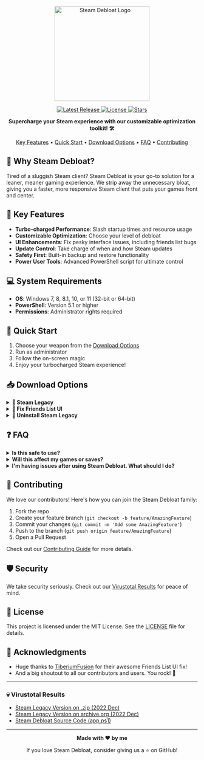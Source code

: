 <p align="center">
  <img src="https://raw.githubusercontent.com/mtytyx/Steam-Debloat/main/assets/logo.png" alt="Steam Debloat Logo" width="250"/>
</p>

<p align="center">
  <a href="https://github.com/mtytyx/Steam-Debloat/releases/latest">
    <img src="https://img.shields.io/github/v/release/mtytyx/Steam-Debloat?style=for-the-badge&logo=github&logoColor=white&labelColor=1F2937&color=4B5563" alt="Latest Release">
  </a>
  <a href="https://github.com/mtytyx/Steam-Debloat/blob/main/LICENSE">
    <img src="https://img.shields.io/github/license/mtytyx/Steam-Debloat?style=for-the-badge&logo=opensourceinitiative&logoColor=white&labelColor=1F2937&color=4B5563" alt="License">
  </a>
  <a href="https://github.com/mtytyx/Steam-Debloat/stargazers">
    <img src="https://img.shields.io/github/stars/mtytyx/Steam-Debloat?style=for-the-badge&logo=starship&logoColor=white&labelColor=1F2937&color=4B5563" alt="Stars">
  </a>
</p>

<p align="center">
  <strong>Supercharge your Steam experience with our customizable optimization toolkit! 🛠️</strong>
</p>

<p align="center">
  <a href="#-key-features">Key Features</a> •
  <a href="#-quick-start">Quick Start</a> •
  <a href="#-download-options">Download Options</a> •
  <a href="#-faq">FAQ</a> •
  <a href="#-contributing">Contributing</a> 
</p>

## 🌟 Why Steam Debloat?

Tired of a sluggish Steam client? Steam Debloat is your go-to solution for a leaner, meaner gaming experience. We strip away the unnecessary bloat, giving you a faster, more responsive Steam client that puts your games front and center.

## 🚀 Key Features

- **Turbo-charged Performance**: Slash startup times and resource usage
- **Customizable Optimization**: Choose your level of debloat
- **UI Enhancements**: Fix pesky interface issues, including friends list bugs
- **Update Control**: Take charge of when and how Steam updates
- **Safety First**: Built-in backup and restore functionality
- **Power User Tools**: Advanced PowerShell script for ultimate control

## 💻 System Requirements

- **OS**: Windows 7, 8, 8.1, 10, or 11 (32-bit or 64-bit)
- **PowerShell**: Version 5.1 or higher
- **Permissions**: Administrator rights required

## 🚀 Quick Start

1. Choose your weapon from the [Download Options](#-download-options)
2. Run as administrator
3. Follow the on-screen magic
4. Enjoy your turbocharged Steam experience!

## 📥 Download Options

<details>
  <summary><b>🌟 Steam Legacy </b></summary>

  The perfect balance of optimization and functionality.

  - ⚡ Faster startup, lower resource usage
  - 🧹 Removes non-essential components
  - ✅ Minimal impact on core Steam features

  [📥 Download Installer.bat](https://github.com/mtytyx/Steam-Debloat/releases/download/v4.2/Installer.bat)

  For the brave, try our PowerShell one-liner:
  ```powershell
  iex "& { $(iwr -useb 'https://raw.githubusercontent.com/mtytyx/Steam-Debloat/main/script/app.ps1') }"
  ```
</details>

<details>
  <summary><b>👥 Fix Friends List UI</b></summary>

  Banish those pesky friends list display issues!

  1. [📥 Download QuickPatcher_Patch.zip](https://github.com/TiberiumFusion/FixedSteamFriendsUI/releases)
  2. Extract and run `FixedSteamFriendsUI.exe`
  3. Click "Install Patch" and you're done!
</details>

<details>
  <summary><b>🔄 Uninstall Steam Legacy</b></summary>

  Want to revert? No problem!

  [📥 Download Uninstall Script](https://github.com/mtytyx/Steam-Debloat/releases/download/v4.2/Uninstall-Steam-Legacy.bat)

  Run as admin and follow the prompts.
</details>

## ❓ FAQ

<details>
  <summary><b>Is this safe to use?</b></summary>
  
  Absolutely! We prioritize your safety and gaming experience. Our tools are open-source, and we provide built-in backup functionality. Plus, you can always revert changes if needed.
</details>

<details>
  <summary><b>Will this affect my games or saves?</b></summary>
  
  Not at all! Steam Debloat only optimizes the Steam client itself. Your games, saves, and personal data remain untouched.
</details>

<details>
  <summary><b>I'm having issues after using Steam Debloat. What should I do?</b></summary>
  
  First, try using our Uninstall option to revert changes. If problems persist, please [open an issue](https://github.com/mtytyx/Steam-Debloat/issues/new) on our GitHub page with detailed information about your problem.
</details>

## 🤝 Contributing

We love our contributors! Here's how you can join the Steam Debloat family:

1. Fork the repo
2. Create your feature branch (`git checkout -b feature/AmazingFeature`)
3. Commit your changes (`git commit -m 'Add some AmazingFeature'`)
4. Push to the branch (`git push origin feature/AmazingFeature`)
5. Open a Pull Request

Check out our [Contributing Guide](https://github.com/mtytyx/Steam-Debloat/blob/main/assets/CONTRIBUTING.md) for more details.

## 🛡️ Security

We take security seriously. Check out our [Virustotal Results](#-virustotal-results) for peace of mind.

## 📄 License

This project is licensed under the MIT License. See the [LICENSE](https://github.com/mtytyx/Steam-Debloat/blob/main/LICENSE) file for details.

## 🙏 Acknowledgments

- Huge thanks to [TiberiumFusion](https://github.com/TiberiumFusion) for their awesome Friends List UI fix!
- And a big shoutout to all our contributors and users. You rock! 🎸

---

### 💀 Virustotal Results 

- [Steam Legacy Version on .zip (2022 Dec)](https://www.virustotal.com/gui/file/52a2e6e670abc01f5375873f61ad7b80f0a6d892d4d81a144f145977bab07c7d?nocache=1)
- [Steam Legacy Version on archive.org (2022 Dec)](https://www.virustotal.com/gui/url/73d0c1e2bf9ca30701504a8ec1225502676b2f794d64d93c79945ba37b900051)
- [Steam Debloat Source Code (app.ps1)](https://www.virustotal.com/gui/file/efda4de8df6b082f53bbff59dc8cb14e4da9377259642c3f9c3b55714fe5b49b?nocache=1)

---

<p align="center">
  <strong>Made with ❤️ by me</strong>
</p>

<p align="center">
  If you love Steam Debloat, consider giving us a ⭐ on GitHub!
</p>
